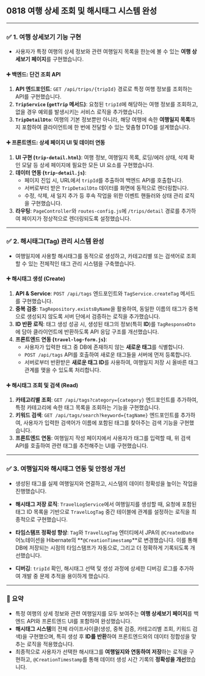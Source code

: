 ## 0818 여행 상세 조회 및 해시태그 시스템 완성

---

### ✅ 1. 여행 상세보기 기능 구현

*   사용자가 특정 여행의 상세 정보와 관련 여행일지 목록을 한눈에 볼 수 있는 **여행 상세보기 페이지**를 구현했습니다.

#### ➕ 백엔드: 단건 조회 API

1.  **API 엔드포인트**: `GET /api/trips/{tripId}` 경로로 특정 여행 정보를 조회하는 API를 구현했습니다.
2.  **`TripService` (`getTrip` 메서드)**: 요청된 `tripId`에 해당하는 여행 정보를 조회하고, 없을 경우 예외를 발생시키는 서비스 로직을 추가했습니다.
3.  **`TripDetailDto`**: 여행의 기본 정보뿐만 아니라, 해당 여행에 속한 **여행일지 목록**까지 포함하여 클라이언트에 한 번에 전달할 수 있는 맞춤형 DTO를 설계했습니다.

#### ➕ 프론트엔드: 상세 페이지 UI 및 데이터 연동

1.  **UI 구현 (`trip-detail.html`)**: 여행 정보, 여행일지 목록, 로딩/에러 상태, 삭제 확인 모달 등 상세 페이지에 필요한 모든 UI 요소를 구현했습니다.
2.  **데이터 연동 (`trip-detail.js`)**:
    *   페이지 진입 시, URL에서 `tripId`를 추출하여 백엔드 API를 호출합니다.
    *   서버로부터 받은 `TripDetailDto` 데이터를 화면에 동적으로 렌더링합니다.
    *   수정, 삭제, 새 일지 추가 등 후속 작업을 위한 이벤트 핸들러와 상태 관리 로직을 구현했습니다.
3.  **라우팅**: `PageController`와 `routes-config.js`에 `/trips/detail` 경로를 추가하여 페이지가 정상적으로 렌더링되도록 설정했습니다.

---

### ✅ 2. 해시태그(Tag) 관리 시스템 완성

*   여행일지에 사용할 해시태그를 동적으로 생성하고, 카테고리별 또는 검색어로 조회할 수 있는 전체적인 태그 관리 시스템을 구축했습니다.

#### ➕ 해시태그 생성 (Create)

1.  **API & Service**: `POST /api/tags` 엔드포인트와 `TagService.createTag` 메서드를 구현했습니다.
2.  **중복 검증**: `TagRepository.existsByName`을 활용하여, 동일한 이름의 태그가 중복으로 생성되지 않도록 서버 단에서 검증하는 로직을 추가했습니다.
3.  **ID 반환 로직**: 태그 생성 성공 시, 생성된 태그의 정보(특히 **ID**)를 `TagResponseDto`에 담아 클라이언트에 반환하도록 API 응답 구조를 개선했습니다.
4.  **프론트엔드 연동 (`travel-log-form.js`)**:
    *   사용자가 입력한 태그 중 DB에 존재하지 않는 **새로운 태그**를 식별합니다.
    *   `POST /api/tags` API를 호출하여 새로운 태그들을 서버에 먼저 등록합니다.
    *   서버로부터 반환받은 **새로운 태그 ID**를 사용하여, 여행일지 저장 시 올바른 태그 관계를 맺을 수 있도록 처리합니다.

#### ➕ 해시태그 조회 및 검색 (Read)

1.  **카테고리별 조회**: `GET /api/tags?category={category}` 엔드포인트를 추가하여, 특정 카테고리에 속한 태그 목록을 조회하는 기능을 구현했습니다.
2.  **키워드 검색**: `GET /api/tags/search?keyword={tagName}` 엔드포인트를 추가하여, 사용자가 입력한 검색어가 이름에 포함된 태그를 찾아주는 검색 기능을 구현했습니다.
3.  **프론트엔드 연동**: 여행일지 작성 페이지에서 사용자가 태그를 입력할 때, 위 검색 API를 호출하여 관련 태그를 추천해주는 UI를 구현했습니다.

---

### ✅ 3. 여행일지와 해시태그 연동 및 안정성 개선

*   생성된 태그를 실제 여행일지와 연결하고, 시스템의 데이터 정확성을 높이는 작업을 진행했습니다.

*   **해시태그 저장 로직**: `TravelLogService`에서 여행일지를 생성할 때, 요청에 포함된 태그 ID 목록을 기반으로 `TravelLogTag` 중간 테이블에 관계를 설정하는 로직을 최종적으로 구현했습니다.
*   **타임스탬프 정확성 향상**: `Tag`와 `TravelLogTag` 엔터티에서 JPA의 `@CreatedDate` 어노테이션을 Hibernate의 **`@CreationTimestamp`**로 변경했습니다. 이를 통해 DB에 저장되는 시점의 타임스탬프가 자동으로, 그리고 더 정확하게 기록되도록 개선했습니다.
*   **디버깅**: `tripId` 확인, 해시태그 선택 및 생성 과정에 상세한 디버깅 로그를 추가하여 개발 중 문제 추적을 용이하게 했습니다.

---

### 📌 요약

*   특정 여행의 상세 정보와 관련 여행일지를 모두 보여주는 **여행 상세보기 페이지**를 백엔드 API와 프론트엔드 UI를 포함하여 완성했습니다.
*   **해시태그 시스템**의 전체 라이프사이클(생성, 중복 검증, 카테고리별 조회, 키워드 검색)을 구현했으며, 특히 생성 후 **ID를 반환**하여 프론트엔드와의 데이터 정합성을 맞추는 로직을 적용했습니다.
*   최종적으로 사용자가 선택한 해시태그를 **여행일지와 연동하여 저장**하는 로직을 구현하고, `@CreationTimestamp`를 통해 데이터 생성 시간 기록의 **정확성을 개선**했습니다.